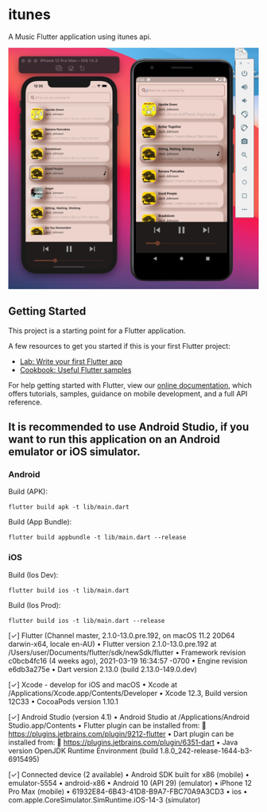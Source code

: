 # itunes

A Music Flutter application using itunes api.


![alt text](https://github.com/KutuGondrong/itunes/blob/main/ScreenShootAndroidIOS.jpg)

## Getting Started

This project is a starting point for a Flutter application.

A few resources to get you started if this is your first Flutter project:

- [Lab: Write your first Flutter app](https://flutter.dev/docs/get-started/codelab)
- [Cookbook: Useful Flutter samples](https://flutter.dev/docs/cookbook)

For help getting started with Flutter, view our
[online documentation](https://flutter.dev/docs), which offers tutorials,
samples, guidance on mobile development, and a full API reference.

## It is recommended to use Android Studio, if you want to run this application on an Android emulator or iOS simulator.


### Android

Build (APK):

    flutter build apk -t lib/main.dart

Build (App Bundle):

    flutter build appbundle -t lib/main.dart --release

### iOS

Build (Ios Dev):

    flutter build ios -t lib/main.dart

Build (Ios Prod):

    flutter build ios -t lib/main.dart --release


[✓] Flutter (Channel master, 2.1.0-13.0.pre.192, on macOS 11.2 20D64 darwin-x64, locale en-AU)
    • Flutter version 2.1.0-13.0.pre.192 at /Users/user/Documents/flutter/sdk/newSdk/flutter
    • Framework revision c0bcb4fc16 (4 weeks ago), 2021-03-19 16:34:57 -0700
    • Engine revision e6db3a275e
    • Dart version 2.13.0 (build 2.13.0-149.0.dev)


[✓] Xcode - develop for iOS and macOS
    • Xcode at /Applications/Xcode.app/Contents/Developer
    • Xcode 12.3, Build version 12C33
    • CocoaPods version 1.10.1


[✓] Android Studio (version 4.1)
    • Android Studio at /Applications/Android Studio.app/Contents
    • Flutter plugin can be installed from:
      🔨 https://plugins.jetbrains.com/plugin/9212-flutter
    • Dart plugin can be installed from:
      🔨 https://plugins.jetbrains.com/plugin/6351-dart
    • Java version OpenJDK Runtime Environment (build 1.8.0_242-release-1644-b3-6915495)

[✓] Connected device (2 available)
    • Android SDK built for x86 (mobile) • emulator-5554                        • android-x86    • Android 10 (API 29) (emulator)
    • iPhone 12 Pro Max (mobile)         • 61932E84-6B43-41D8-B9A7-FBC70A9A3CD3 • ios            • com.apple.CoreSimulator.SimRuntime.iOS-14-3 (simulator)

 